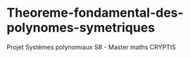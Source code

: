 # Theoreme-fondamental-des-polynomes-symetriques
Projet Systèmes polynomiaux S8 - Master maths CRYPTIS
